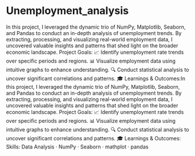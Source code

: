 # Unemployment_analysis
In this project, I leveraged the dynamic trio of NumPy, Matplotlib, Seaborn, and Pandas to conduct an in-depth analysis of unemployment trends. By extracting, processing, and visualizing real-world employment data, I uncovered valuable insights and patterns that shed light on the broader economic landscape. 
Project Goals:
📈 Identify unemployment rate trends over specific periods and regions.
📊 Visualize employment data using intuitive graphs to enhance understanding.
🔍 Conduct statistical analysis to uncover significant correlations and patterns.
🎓 Learnings & Outcomes:In this project, I leveraged the dynamic trio of NumPy, Matplotlib, Seaborn, and Pandas to conduct an in-depth analysis of unemployment trends. By extracting, processing, and visualizing real-world employment data, I uncovered valuable insights and patterns that shed light on the broader economic landscape. Project Goals: 📈 Identify unemployment rate trends over specific periods and regions. 📊 Visualize employment data using intuitive graphs to enhance understanding. 🔍 Conduct statistical analysis to uncover significant correlations and patterns. 🎓 Learnings & Outcomes:
Skills: Data Analysis · NumPy · Seaborn · mathplot · pandas
